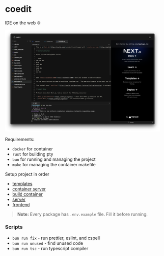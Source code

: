 # coedit

IDE on the web 🌐

![IDE](/IDE.png)

Requirements:

- `docker` for container
- `rust` for building pty
- `bun` for running and managing the project
- `make` for managing the container makefile

Setup project in order

- [templates](/others/templates/README.md)
- [container server](/apps/container/README.md)
- [build container](/CONTAINER.md)
- [server](/apps/server/README.md)
- [frontend](/apps/frontend/README.md)

> **Note:** Every package has `.env.example` file. Fill it before running.

### Scripts

- `bun run fix` - run prettier, eslint, and cspell
- `bun run unused` - find unused code
- `bun run tsc` - run typescript compiler
